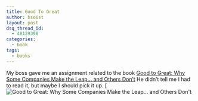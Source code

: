 ```yaml
---
title: Good To Great
author: bsoist
layout: post
dsq_thread_id:
  - 48129398
categories:
  - book
tags:
  - books
---
```

My boss gave me an assignment related to the book [Good to Great: Why Some Companies Make the Leap&#8230; and Others Don&#8217;t][1] He didn&#8217;t tell me I had to read it, but maybe I should pick it up. [![Good to Great: Why Some Companies Make the Leap... and Others Don't](http://images.amazon.com/images/P/0066620996.01._SCTHUMBZZZ_.jpg)
  

 [1]: https://www.amazon.com/exec/obidos/redirect?tag=weifyoasme-20%26link_code=xm2%26camp=2025%26creative=165953%26path=http://www.amazon.com/gp/redirect.html%253fASIN=0066620996%2526location=/o/ASIN/0066620996%25253FSubscriptionId=0EMV44A9A5YT1RVDGZ82

